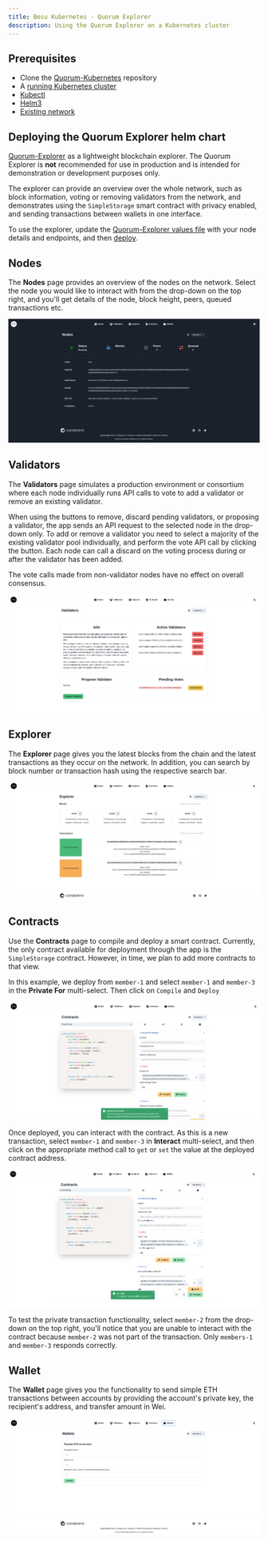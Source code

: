 ```yaml
---
title: Besu Kubernetes - Quorum Explorer
description: Using the Quorum Explorer on a Kubernetes cluster
---
```


## Prerequisites

* Clone the [Quorum-Kubernetes](https://github.com/ConsenSys/quorum-kubernetes) repository
* A [running Kubernetes cluster](./Create-Cluster.md)
* [Kubectl](https://kubernetes.io/docs/tasks/tools/)
* [Helm3](https://helm.sh/docs/intro/install/)
* [Existing network](./Deploy-Charts.md)

## Deploying the Quorum Explorer helm chart

[Quorum-Explorer](https://github.com/ConsenSys/quorum-explorer) as a lightweight
blockchain explorer. The Quorum Explorer is **not** recommended for use in production and is intended for
demonstration or development purposes only.

The explorer can provide an overview over the whole network, such as block information, voting or removing
validators from the network, and demonstrates using the `SimpleStorage` smart contract with privacy enabled, and sending
transactions between wallets in one interface.

To use the explorer, update the [Quorum-Explorer values file](https://github.com/ConsenSys/quorum-kubernetes/blob/master/helm/values/explorer-besu.yaml)
with your node details and endpoints, and then [deploy](./Deploy-Charts.md).

## Nodes

The **Nodes** page provides an overview of the nodes on the network. Select the node you would like to interact
with from the drop-down on the top right, and you'll get details of the node, block height, peers, queued
transactions etc.

![`k8s-explorer`](../../images/kubernetes-explorer.png)

## Validators

The **Validators** page simulates a production environment or consortium where each node individually
runs API calls to vote to add a validator or remove an existing validator.

When using the buttons to remove, discard pending validators, or proposing a validator, the app sends an API request
to the selected node in the drop-down only. To add or remove a validator you need to select a
majority of the existing validator pool individually, and perform the vote API call by clicking the button.
Each node can call a discard on the voting process during or after the validator has been added.

The vote calls made from non-validator nodes have no effect on overall consensus.

![`k8s-explorer-validators`](../../images/kubernetes-explorer-validators.png)

## Explorer

The **Explorer** page gives you the latest blocks from the chain and the latest transactions as they
occur on the network. In addition, you can search by block number or transaction hash using the respective
search bar.

![`k8s-explorer-explorer`](../../images/kubernetes-explorer-explorer.png)

## Contracts

Use the **Contracts** page to compile and deploy a smart contract. Currently, the only contract available
for deployment through the app is the `SimpleStorage` contract. However, in time, we plan
to add more contracts to that view.

In this example, we deploy from `member-1` and select `member-1` and `member-3` in
the **Private For** multi-select. Then click on `Compile` and `Deploy`

![`k8s-explorer-contracts-1`](../../images/kubernetes-explorer-contracts-1.png)

Once deployed, you can interact with the contract. As this is a new transaction, select `member-1`
and `member-3` in **Interact** multi-select, and then click on the appropriate method call to `get`
or `set` the value at the deployed contract address.

![`k8s-explorer-contracts-set`](../../images/kubernetes-explorer-contracts-set.png)

To test the private transaction functionality, select `member-2` from the drop-down on
the top right, you'll notice that you are unable to interact with the contract because `member-2` was not part
of the transaction. Only `members-1` and `member-3` responds correctly.

## Wallet

The **Wallet** page gives you the functionality to send simple ETH transactions between accounts by providing
the account's private key, the recipient's address, and transfer amount in Wei.

![`k8s-explorer-wallet`](../../images/kubernetes-explorer-wallet.png)
